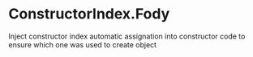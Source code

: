 # ConstructorIndex.Fody
Inject constructor index automatic assignation into constructor code to ensure which one was used to create object 
